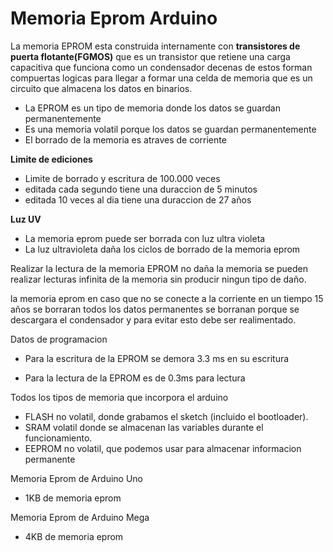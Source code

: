 # Memoria Eprom Arduino

La memoria EPROM esta construida internamente con **transistores de puerta flotante(FGMOS)** que es un transistor que retiene una carga capacitiva que funciona como un condensador decenas de estos forman compuertas logicas para llegar a formar una celda de memoria que es un circuito que almacena los datos en binarios.

* La EPROM es un tipo de memoria donde los datos se guardan permanentemente
* Es una memoria volatil porque los datos se guardan permanentemente
* El borrado de la memoria es atraves de corriente


**Limite de ediciones**
* Limite de borrado y escritura de 100.000 veces 
* editada cada segundo tiene una duraccion de 5 minutos
* editada 10 veces al dia tiene una duraccion de 27 años


**Luz UV** 
* La memoria eprom puede ser borrada con luz ultra violeta
* La luz ultravioleta daña los ciclos de borrado de la memoria eprom


Realizar la lectura de la memoria EPROM no daña la memoria se pueden realizar lecturas infinita de la memoria sin producir ningun tipo de daño.

la memoria eprom en caso que no se conecte a la corriente en un tiempo 15 años se borraran todos los datos permanentes se borranan porque se descargara el condensador y para evitar esto debe ser realimentado.



Datos de programacion

* Para la escritura de la EPROM se demora 3.3 ms en su escritura 

* Para la lectura de la EPROM es de 0.3ms para lectura

Todos los tipos de memoria que incorpora el arduino
* FLASH no volatil, donde grabamos el sketch (incluido el bootloader).
* SRAM volatil donde se almacenan las variables durante el funcionamiento.
* EEPROM  no volatil, que podemos usar para almacenar informacion permanente

Memoria Eprom de Arduino Uno
* 1KB de memoria eprom

Memoria Eprom de Arduino Mega
* 4KB de memoria eprom
